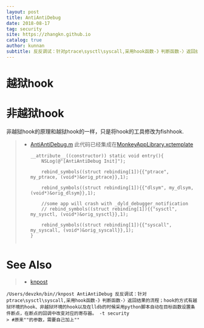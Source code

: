 ```yaml
---
layout: post
title: AntiAntiDebug
date: 2018-08-17
tag: security
site: https://zhangkn.github.io
catalog: true
author: kunnan
subtitle: 反反调试：针对ptrace\sysctl\syscall,采用hook函数-》判断函数-〉返回结果的流程；hook的方式有越狱环境的hook、非越狱环境的hook以及在lldb的时候采用python脚本自动在目标函数设置条件断点，在断点的回调中改变对应的寄存器。
---
```




# 越狱hook





# 非越狱hook

非越狱hook的原理和越狱hook的一样，只是将hook的工具修改为fishhook.

> 
>
> * [AntiAntiDebug.m](https://github.com/AloneMonkey/MonkeyDev-Xcode-Templates/blob/master/MonkeyAppLibrary.xctemplate/AntiAntiDebug/AntiAntiDebug.m) 此代码已经集成在[MonkeyAppLibrary.xctemplate](https://github.com/AloneMonkey/MonkeyDev-Xcode-Templates/tree/master/MonkeyAppLibrary.xctemplate)
>
>   
>
>   ```
>   __attribute__((constructor)) static void entry(){
>       NSLog(@"[AntiAntiDebug Init]");
>       
>       rebind_symbols((struct rebinding[1]){{"ptrace", my_ptrace, (void*)&orig_ptrace}},1);
>       
>       rebind_symbols((struct rebinding[1]){{"dlsym", my_dlsym, (void*)&orig_dlsym}},1);
>       
>       //some app will crash with _dyld_debugger_notification
>       // rebind_symbols((struct rebinding[1]){{"sysctl", my_sysctl, (void*)&orig_sysctl}},1);
>       
>       rebind_symbols((struct rebinding[1]){{"syscall", my_syscall, (void*)&orig_syscall}},1);
>   }
>   
>   
>   ```
>
>   



# See Also 

>* [knpost](https://github.com/zhangkn/KNBin/blob/master/knpost) 
>
```
/Users/devzkn/bin//knpost AntiAntiDebug 反反调试：针对ptrace\sysctl\syscall,采用hook函数-》判断函数-〉返回结果的流程；hook的方式有越狱环境的hook、非越狱环境的hook以及在lldb的时候采用python脚本自动在目标函数设置条件断点，在断点的回调中改变对应的寄存器。 -t security
> #原来""的参数，需要自己加上""
```

